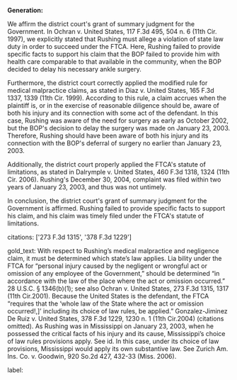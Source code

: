 **Generation:**


We affirm the district court's grant of summary judgment for the Government. In Ochran v. United States, 117 F.3d 495, 504 n. 6 (11th Cir. 1997), we explicitly stated that Rushing must allege a violation of state law duty in order to succeed under the FTCA. Here, Rushing failed to provide specific facts to support his claim that the BOP failed to provide him with health care comparable to that available in the community, when the BOP decided to delay his necessary ankle surgery.

Furthermore, the district court correctly applied the modified rule for medical malpractice claims, as stated in Diaz v. United States, 165 F.3d 1337, 1339 (11th Cir. 1999). According to this rule, a claim accrues when the plaintiff is, or in the exercise of reasonable diligence should be, aware of both his injury and its connection with some act of the defendant. In this case, Rushing was aware of the need for surgery as early as October 2002, but the BOP's decision to delay the surgery was made on January 23, 2003. Therefore, Rushing should have been aware of both his injury and its connection with the BOP's deferral of surgery no earlier than January 23, 2003.

Additionally, the district court properly applied the FTCA's statute of limitations, as stated in Dalrymple v. United States, 460 F.3d 1318, 1324 (11th Cir. 2006). Rushing's December 30, 2004, complaint was filed within two years of January 23, 2003, and thus was not untimely.

In conclusion, the district court's grant of summary judgment for the Government is affirmed. Rushing failed to provide specific facts to support his claim, and his claim was timely filed under the FTCA's statute of limitations. 

citations: ['273 F.3d 1315', '378 F.3d 1229']

gold_text: With respect to Rushing’s medical malpractice and negligence claim, it must be determined which state’s law applies. Lia bility under the FTCA for “personal injury caused by the negligent or wrongful act or omission of any employee of the Government,” should be determined “in accordance with the law of the place where the act or omission occurred.” 28 U.S.C. § 1346(b)(1); see also Ochran v. United States, 273 F.3d 1315, 1317 (11th Cir.2001). Because the United States is the defendant, the FTCA “requires that the ‘whole law of the State where the act or omission occurred!,]’ including its choice of law rules, be applied.” Gonzalez-Jiminez De Ruiz v. United States, 378 F.3d 1229, 1230 n. 1 (11th Cir.2004) (citations omitted). As Rushing was in Mississippi on January 23, 2003, when he possessed the critical facts of his injury and its cause, Mississippi’s choice of law rules provisions apply. See id. In this case, under its choice of law provisions, Mississippi would apply its own substantive law. See Zurich Am. Ins. Co. v. Goodwin, 920 So.2d 427, 432-33 (Miss. 2006).

label: 